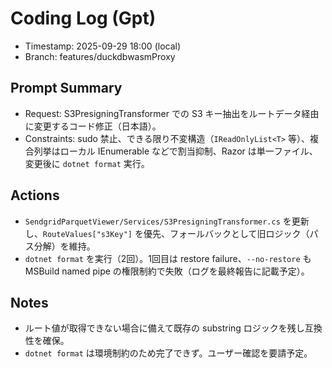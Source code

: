 # Coding Log (Gpt)

- Timestamp: 2025-09-29 18:00 (local)
- Branch: features/duckdbwasmProxy

## Prompt Summary
- Request: S3PresigningTransformer での S3 キー抽出をルートデータ経由に変更するコード修正（日本語）。
- Constraints: sudo 禁止、できる限り不変構造（`IReadOnlyList<T>` 等）、複合列挙はローカル IEnumerable などで割当抑制、Razor は単一ファイル、変更後に `dotnet format` 実行。

## Actions
- `SendgridParquetViewer/Services/S3PresigningTransformer.cs` を更新し、`RouteValues["s3Key"]` を優先、フォールバックとして旧ロジック（パス分解）を維持。
- `dotnet format` を実行（2回）。1回目は restore failure、`--no-restore` も MSBuild named pipe の権限制約で失敗（ログを最終報告に記載予定）。

## Notes
- ルート値が取得できない場合に備えて既存の substring ロジックを残し互換性を確保。
- `dotnet format` は環境制約のため完了できず。ユーザー確認を要請予定。

